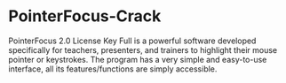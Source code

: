 # PointerFocus-Crack
PointerFocus 2.0 License Key Full is a powerful software developed specifically for teachers, presenters, and trainers to highlight their mouse pointer or keystrokes. The program has a very simple and easy-to-use interface, all its features/functions are simply accessible. 
